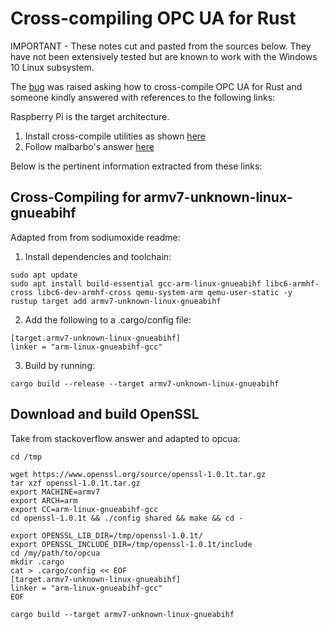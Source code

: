 # Cross-compiling OPC UA for Rust

IMPORTANT - These notes cut and pasted from the sources below. They have not been extensively tested but are known to 
work with the Windows 10 Linux subsystem.

The [bug](https://github.com/locka99/opcua/issues/24) was raised asking how to 
cross-compile OPC UA for Rust and someone kindly answered with references to the following
links:

Raspberry Pi is the target architecture.

1. Install cross-compile utilities as shown [here](https://github.com/sodiumoxide/sodiumoxide)
2. Follow malbarbo's answer [here](https://stackoverflow.com/questions/37375712/cross-compile-rust-openssl-for-raspberry-pi-2)

Below is the pertinent information extracted from these links:

## Cross-Compiling for armv7-unknown-linux-gnueabihf

Adapted from from sodiumoxide readme:

1. Install dependencies and toolchain:

```
sudo apt update
sudo apt install build-essential gcc-arm-linux-gnueabihf libc6-armhf-cross libc6-dev-armhf-cross qemu-system-arm qemu-user-static -y
rustup target add armv7-unknown-linux-gnueabihf
```

2. Add the following to a .cargo/config file:

```
[target.armv7-unknown-linux-gnueabihf]
linker = "arm-linux-gnueabihf-gcc"
```

3. Build by running:

```
cargo build --release --target armv7-unknown-linux-gnueabihf
```


## Download and build OpenSSL

Take from stackoverflow answer and adapted to opcua:

```
cd /tmp

wget https://www.openssl.org/source/openssl-1.0.1t.tar.gz
tar xzf openssl-1.0.1t.tar.gz
export MACHINE=armv7
export ARCH=arm
export CC=arm-linux-gnueabihf-gcc
cd openssl-1.0.1t && ./config shared && make && cd -

export OPENSSL_LIB_DIR=/tmp/openssl-1.0.1t/
export OPENSSL_INCLUDE_DIR=/tmp/openssl-1.0.1t/include
cd /my/path/to/opcua
mkdir .cargo
cat > .cargo/config << EOF
[target.armv7-unknown-linux-gnueabihf]
linker = "arm-linux-gnueabihf-gcc"
EOF

cargo build --target armv7-unknown-linux-gnueabihf
```
